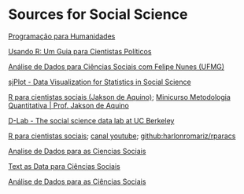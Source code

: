 # Sources for Social Science

[Programação para Humanidades](https://github.com/p4hUSP)

[Usando R: Um Guia para Cientistas Políticos](http://electionsbr.com/livro/introducao-ao-r.html)

[Análise de Dados para Ciências Sociais com Felipe Nunes (UFMG)](https://www.youtube.com/watch?v=ndKq0dsXa3k&list=PL7Xpx-hrPv-F7ac1yjPYHLdzuK8Op99Qt)

[sjPlot - Data Visualization for Statistics in Social Science](https://strengejacke.github.io/sjPlot/)

[R para cientistas sociais (Jakson de Aquino)](http://www.uesc.br/editora/livrosdigitais_20140513/r_cientistas.pdf); [Minicurso Metodologia Quantitativa | Prof. Jakson de Aquino](https://www.youtube.com/watch?v=sL_qQLofz3g)

[D-Lab - The social science data lab at UC Berkeley](https://github.com/dlab-berkeley?fbclid=IwAR161W8t0Qj0fJMVP0RH0PmHT-co1cA951FnlbYOBgrAK-4ucGWahWcQlsE)

[R para cientistas sociais](https://observare.slg.br/rparacs/); [canal youtube](https://www.youtube.com/watch?v=pbqPaDIWtcI&list=PLVvXRgHg-Bo5ctdvuNnfP7x0EHeRqalcv); [github:harlonromariz/rparacs](https://github.com/harlonromariz/rparacs) 

[Analise de Dados para as Ciencias Sociais](https://jonnyphillips.github.io/Ciencia_de_Dados/)

[Text as Data para Ciências Sociais](https://bookdown.org/davi_moreira/txt4cs/)

[Análise de Dados para as Ciências Sociais](https://jonnyphillips.github.io/Ciencia_de_Dados/)

